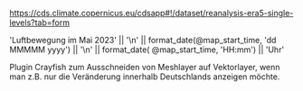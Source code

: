 https://cds.climate.copernicus.eu/cdsapp#!/dataset/reanalysis-era5-single-levels?tab=form

'Luftbewegung im Mai 2023' || '\n'  ||  format_date(@map_start_time, 'dd MMMMM yyyy')  || '\n'  ||   format_date(  @map_start_time, 'HH:mm')  || 'Uhr'

Plugin Crayfish zum Ausschneiden von Meshlayer auf Vektorlayer, wenn man z.B. nur die Veränderung innerhalb Deutschlands anzeigen möchte.
